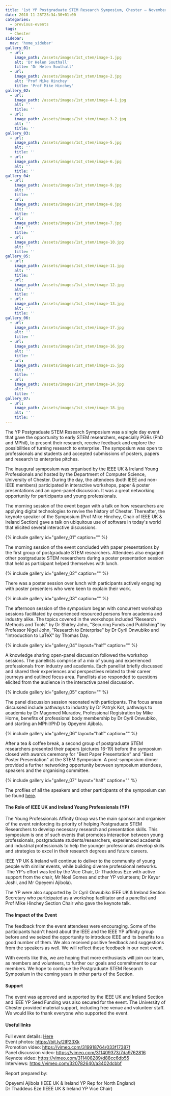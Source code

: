 ```yaml
---
title: '1st YP Postgraduate STEM Research Symposium, Chester – November 2018'
date: 2018-11-28T23:34:30+01:00
categories:
  - previous-events
tags:
  - Chester
sidebar:
  nav: 'home_sidebar'
gallery_01:
  - url:
    image_path: /assets/images/1st_stem/image-1.jpg
    alt: 'Dr Helen Southall'
    title: 'Dr Helen Southall'
  - url:
    image_path: /assets/images/1st_stem/image-2.jpg
    alt: 'Prof Mike Hinchey'
    title: 'Prof Mike Hinchey'
gallery_02:
  - url:
    image_path: /assets/images/1st_stem/image-4-1.jpg
    alt: ''
    title: ''
  - url:
    image_path: /assets/images/1st_stem/image-3-2.jpg
    alt: ''
    title: ''
gallery_03:
  - url:
    image_path: /assets/images/1st_stem/image-5.jpg
    alt: ''
    title: ''
  - url:
    image_path: /assets/images/1st_stem/image-6.jpg
    alt: ''
    title: ''
gallery_04:
  - url:
    image_path: /assets/images/1st_stem/image-9.jpg
    alt: ''
    title: ''
  - url:
    image_path: /assets/images/1st_stem/image-8.jpg
    alt: ''
    title: ''
  - url:
    image_path: /assets/images/1st_stem/image-7.jpg
    alt: ''
    title: ''
  - url:
    image_path: /assets/images/1st_stem/image-10.jpg
    alt: ''
    title: ''
gallery_05:
  - url:
    image_path: /assets/images/1st_stem/image-11.jpg
    alt: ''
    title: ''
  - url:
    image_path: /assets/images/1st_stem/image-12.jpg
    alt: ''
    title: ''
  - url:
    image_path: /assets/images/1st_stem/image-13.jpg
    alt: ''
    title: ''
gallery_06:
  - url:
    image_path: /assets/images/1st_stem/image-17.jpg
    alt: ''
    title: ''
  - url:
    image_path: /assets/images/1st_stem/image-16.jpg
    alt: ''
    title: ''
  - url:
    image_path: /assets/images/1st_stem/image-15.jpg
    alt: ''
    title: ''
  - url:
    image_path: /assets/images/1st_stem/image-14.jpg
    alt: ''
    title: ''
gallery_07:
  - url:
    image_path: /assets/images/1st_stem/image-18.jpg
    alt: ''
    title: ''
---
```


The YP Postgraduate STEM Research Symposium was a single day event that
gave the opportunity to early STEM researchers, especially PGRs (PhD and
MPhil), to present their research, receive feedback and explore the
possibilities of turning research to enterprise. The symposium was open
to professionals and students and accepted submissions of posters,
papers and research to enterprise pitches.

The inaugural symposium was organised by the IEEE UK & Ireland Young
Professionals and hosted by the Department of Computer Science,
University of Chester. During the day, the attendees (both IEEE and
non-IEEE members) participated in interactive workshops, paper & poster
presentations and an open-panel discussion. It was a great networking
opportunity for participants and young professionals.

The morning session of the event began with a talk on how researchers
are applying digital technologies to revive the history of Chester.
Thereafter, the keynote speaker of the Symposium (Prof Mike Hinchey,
Chair of IEEE UK & Ireland Section) gave a talk on ubiquitous use of
software in today's world that elicited several interactive discussions.

{% include gallery id="gallery_01" caption="" %}

The morning session of the event concluded with paper presentations by
the first group of postgraduate STEM researchers. Attendees also engaged
other postgraduate STEM researchers during a poster presentation session
that held as participant helped themselves with lunch.

{% include gallery id="gallery_02" caption="" %}

There was a poster session over lunch with participants actively
engaging with poster presenters who were keen to explain their work.

{% include gallery id="gallery_03" caption="" %}

The afternoon session of the symposium began with concurrent workshop
sessions facilitated by experienced resourced persons from academia and
industry alike. The topics covered in the workshops included "Research
Methods and Tools" by Dr Shirley John, "Securing Funds and Publishing"
by Professor Nigel John, "Research to Enterprise" by Dr Cyril Onwubiko
and "Introduction to LaTeX" by Thomas Day.

{% include gallery id="gallery_04" layout="half" caption="" %}

A knowledge sharing open-panel discussion followed the workshop
sessions. The panellists comprise of a mix of young and experienced
professionals from industry and academia. Each panellist briefly
discussed and shared their experiences and perspectives related to their
career journeys and outlined focus area. Panellists also responded to
questions elicited from the audience in the interactive panel
discussion.

{% include gallery id="gallery_05" caption="" %}

The panel discussion session resonated with participants. The focus
areas discussed include pathways to industry by Dr Patryk Kot, pathways
to academia by Dr Magomed Muradov, Professional Registration by Mike
Horne, benefits of professional body membership by Dr Cyril Onwubiko,
and starting an MPhil/PhD by Opeyemi Ajibola.

{% include gallery id="gallery_06" layout="half" caption="" %}

After a tea & coffee break, a second group of postgraduate STEM
researchers presented their papers (pictures 16-19) before the symposium
closed with awards ceremony for "Best Paper Presentation" and "Best
Poster Presentation" at the STEM Symposium. A post-symposium dinner
provided a further networking opportunity between symposium attendees,
speakers and the organising committee.

{% include gallery id="gallery_07" layout="half" caption="" %}

The profiles of all the speakers and other participants of the symposium
can be found [here](/assets/1st_stem/).

#### The Role of IEEE UK and Ireland Young Professionals (YP)

The Young Professionals Affinity Group was the main sponsor and
organiser of the event reinforcing its priority of helping Postgraduate
STEM Researchers to develop necessary research and presentation skills.
This symposium is one of such events that promotes interaction between
young professionals, postgraduate students/researchers, experienced
academia and industrial professionals to help the younger professionals
develop skills and strategies to excel in their research degrees and
future careers.

IEEE YP UK & Ireland will continue to deliver to the community of young
people with similar events, while building diverse professional
networks.  The YP's effort was led by the Vice Chair, Dr Thaddeus Eze
with active support from the chair, Mr Noel Gomes and other YP
volunteers; Dr Keyur Joshi, and Mr Opeyemi Ajibola).

The YP were also supported by Dr Cyril Onwubiko IEEE UK & Ireland
Section Secretary who participated as a workshop facilitator and a
panellist and Prof Mike Hinchey Section Chair who gave the keynote talk.

#### The Impact of the Event

The feedback from the event attendees were encouraging. Some of the
participants hadn't heard about the IEEE and the IEEE YP affinity group
before and we seized the opportunity to introduce IEEE and its benefits
to a good number of them. We also received positive feedback and
suggestions from the speakers as well. We will reflect these feedback in
our next event.

With events like this, we are hoping that more enthusiasts will join our
team, as members and volunteers, to further our goals and commitment to
our members. We hope to continue the Postgraduate STEM Research
Symposium in the coming years in other parts of the Section.

#### Support

The event was approved and supported by the IEEE UK and Ireland Section
and IEEE YP Seed Funding was also secured for the event. The University
of Chester provided material support, including free venue and volunteer
staff. We would like to thank everyone who supported the event.

#### Useful links

Full event details: [Here](/assets/1st_stem/)<br>
Event photos: <https://bit.ly/2IP23Xk><br>
Promotion video: <https://vimeo.com/319918764/033f17387f><br>
Panel discussion video: <https://vimeo.com/311409373/7da9762816><br>
Keynote video: <https://vimeo.com/311408289/d88cc6db55><br>
Interviews: <https://vimeo.com/320782640/a3402dcbbf><br>

Report prepared by:

Opeyemi Ajibola (IEEE UK & Ireland YP Rep for North England)\
Dr Thaddeus Eze (IEEE UK & Ireland YP Vice Chair)
